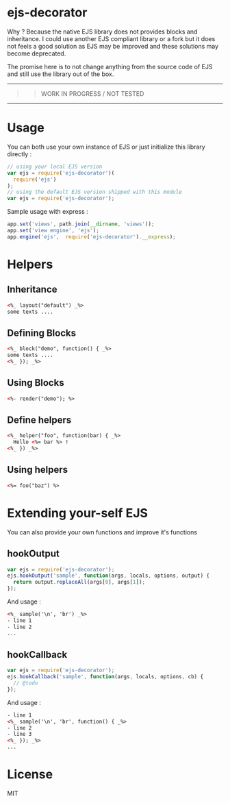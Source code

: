 # ejs-decorator

Why ? Because the native EJS library does not provides blocks and inheritance. I could use another EJS compliant library or a fork but it does not feels a good solution as EJS may be improved and these solutions may become deprecated.

The promise here is to not change anything from the source code of EJS and still use the library out of the box.

---
>> WORK IN PROGRESS / NOT TESTED
---

# Usage

You can both use your own instance of EJS or just initialize this library directly :

```js
// using your local EJS version
var ejs = require('ejs-decorator')(
  require('ejs')
);
// using the default EJS version shipped with this module 
var ejs = require('ejs-decorator');
```

Sample usage with express :

```js
app.set('views', path.join(__dirname, 'views'));
app.set('view engine', 'ejs');
app.engine('ejs',  require('ejs-decorator').__express);
```

# Helpers

## Inheritance 

```html
<%_ layout("default") _%>
some texts ....
```

## Defining Blocks

```html
<%_ block("demo", function() { _%>
some texts ....
<%_ }); _%>
```

## Using Blocks

```html
<%- render("demo"); %>
```

## Define helpers

```html
<%_ helper("foo", function(bar) { _%>
  Hello <%= bar %> !
<%_ }) _%>
```

## Using helpers

```html
<%= foo("baz") %>
```

# Extending your-self EJS

You can also provide your own functions and improve it's functions

## hookOutput

```js
var ejs = require('ejs-decorator');
ejs.hookOutput('sample', function(args, locals, options, output) {
  return output.replaceAll(args[0], args[1]);
});
```

And usage : 
```html
<%_ sample('\n', 'br') _%>
- line 1
- line 2
...
```

## hookCallback

```js
var ejs = require('ejs-decorator');
ejs.hookCallback('sample', function(args, locals, options, cb) {
  // @todo
});
```

And usage : 
```html
- line 1
<%_ sample('\n', 'br', function() { _%>
- line 2
- line 3
<%_ }); _%>
...
```

# License

MIT
